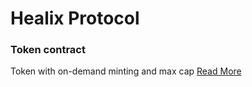 # Healix Protocol

### Token contract

Token with on-demand minting and max cap [Read More](docs/token.md)
